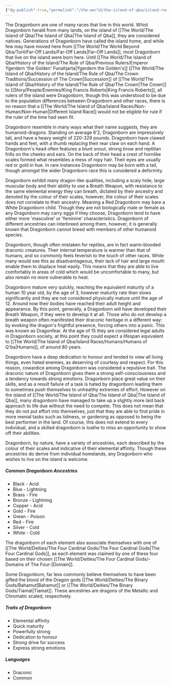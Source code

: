 ```yaml
---
{"dg-publish":true,"permalink":"/the-world/the-island-of-qba/island-races/dragonkin/dragonborn-of-q-ba/"}
---
```



The Dragonborn are one of many races that live in this world. Whist Dragonborn herald from many lands, on the island of [[The World/The Island of Qba/The Island of Qba\|The Island of Qba]], they are considered natives. Generations of Dragonborn have called the island home, and while few may have moved here from [[The World/The World Beyond Qba/Toril/Far-Off Lands/Far-Off Lands\|Far-Off Lands]], most Dragonborn that live on the island were born here. Until [[The World/The Island of Qba/History of the Island/The Rule of Qba/Previous Rulers/Emperor Ygerdern 'the Golden' Funahjarta\|Ygerdern the Golden's]] [[The World/The Island of Qba/History of the Island/The Rule of Qba/The Crown Traditions/Succession of The Crown\|Succession]] of [[The World/The Island of Qba/History of the Island/The Rule of Qba/The Crown\|The Crown]] to [[Story/People/Enemies/King Francis Roberts\|King Francis Roberts]], all rulers of the island were Dragonborn, though this was understood to be due to the population differences between Dragonborn and other races, there is no reason that a [[The World/The Island of Qba/Island Races/Non-Human/Non-Human\|Different Island Race]] would not be eligible for rule if the ruler of the time had seen fit.

Dragonborn resemble in many ways what their name suggests, they are humanoid-dragons. Standing on average 6'2, Dragonborn are impressively tall, and have a heavy weight of 220-329 pounds. Dragonborn have clawed hands and feet, with a thumb replacing their rear claw on each hand. A Dragonborn's head often features a blunt snout, strong brow and reptilian frills on the cheeks and ears. On the back of their head a crest of hornlike scales formed what resembles a mess of ropy hair. Their eyes are usually red or gold in hue. In rare instances Dragonborn may be born with a tail, though amongst the wider Dragonborn race this is considered a deformity. 

Dragonborn exhibit many dragon-like qualities, including a scaly hide, large muscular body and their ability to use a Breath Weapon, with resistance to the same elemental energy they can breath, dictated by their ancestry and denoted by the colour of their scales, however, the colour of their scales does not correlate to their ancestry. Meaning a Red Dragonborn may bare a White Dragonborn child. Though they are not biologically male or female as any Dragonborn may carry eggs if they choose, Dragonborn tend to have either more 'masculine' or 'feminine' characteristics. Dragonborn of different ancestries can interbreed among them, however, it is generally known that Dragonborn cannot breed with members of other humanoid species.

Dragonborn, though often mistaken for reptiles, are in fact warm-blooded draconic creatures. Their internal temperature is warmer than that of humans, and so commonly feels feverish to the touch of other races. While many would see this as disadvantageous, their lack of hair and large mouth enable them to displace heat easily. This means that they are able to live comfortably in areas of cold which would be uncomfortable to many, but also remain no more vulnerable to heat.

Dragonborn mature very quickly, reaching the equivalent maturity of a human 10 year old, by the age of 3, however maturity rate then slows significantly and they are not considered physically mature until the age of 12. Around now their bodies have reached their adult height and appearance. By this point, generally, a Dragonborn will have developed their Breath Weapon, if they were to develop it at all. Those who do not develop a breath weapon often manifested their draconic heritage in a different way: by evoking the dragon's frightful presence, forcing others into a panic. This was known as Dragonfear. At the age of 15 they are considered legal adults in Dragonborn society, at this point they could expect a lifespan equivalent to [[The World/The Island of Qba/Island Races/Humans/Humans of Q'ba\|Humans]], of around 80 years.

Dragonborn have a deep dedication to honour and tended to view all living things, even hated enemies, as deserving of courtesy and respect. For this reason, cowardice among Dragonborn was considered a repulsive trait. The draconic nature of Dragonborn gives them a strong self-consciousness and a tendency towards strong emotions. Dragonborn place great value on their skills, and as a result failure of a task is hated by dragonborn leading them to sometimes push themselves to unhealthy extremes of effort. However on the island of [[The World/The Island of Qba/The Island of Qba\|The Island of Qba]], many dragonborn have managed to take up a slightly more laid back approach to life due without the need to compete. This does not mean that they do not put effort into themselves, just that they are able to find pride in more menial tasks such as tidiness, or gardening as opposed to being the best performer in the land. Of course, this does not extend to every individual, and a skilled dragonborn is loathe to miss an opportunity to show off their abilities.

Dragonborn, by nature, have a variety of ancestries, each described by the colour of their scales and indicative of their elemental affinity. Though these ancestries do derive from individual homelands, any Dragonborn who wishes to live on the island is welcome.

##### Common Dragonborn Ancestries
- Black - Acid
- Blue - Lightning
- Brass - Fire
- Bronze - Lightning
- Copper - Acid
- Gold - Fire
- Green - Poison
- Red - Fire
- Silver - Cold
- White - Cold

The dragonborn of each element also associate themselves with one of [[The World/Deities/The Four Cardinal Gods/The Four Cardinal Gods\|The Four Cardinal Gods]], as each element was claimed by one of these four based on their chosen [[The World/Deities/The Four Cardinal Gods/-Domains of The Four-\|Domain]].

Some Dragonborn, far less commonly believe themselves to have been gifted the blood of the Dragon gods [[The World/Deities/The Binary Gods/Bahamut\|Bahamut]] or [[The World/Deities/The Binary Gods/Tiamat\|Tiamat]]. These ancestries are dragons of the Metallic and Chromatic scaled, respectively.

##### Traits of Dragonborn
- Elemental affinity
- Quick maturity
- Powerfully strong
- Dedication to honour
- Strong drive for success
- Express strong emotions

##### Languages
- Draconic
- Common
